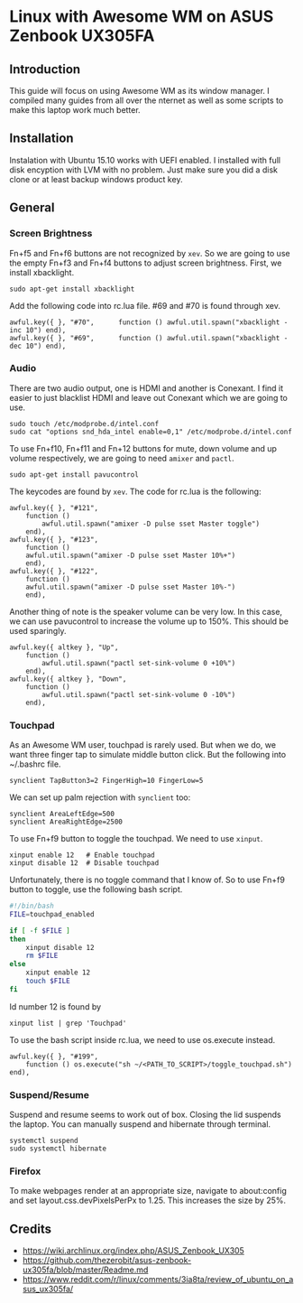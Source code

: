 # Linux with Awesome WM on ASUS Zenbook UX305FA

## Introduction
This guide will focus on using Awesome WM as its window manager. I compiled many
guides from all over the nternet as well as some scripts to make this laptop
work much better.

## Installation
Instalation with Ubuntu 15.10 works with UEFI enabled. I installed with full 
disk encyption with LVM with no problem. Just make sure you did a disk clone or 
at least backup windows product key.

## General

### Screen Brightness

Fn+f5 and Fn+f6 buttons are not recognized by `xev`. So we are going to use the 
empty Fn+f3 and Fn+f4 buttons to adjust screen brightness. First, we install 
xbacklight.

    sudo apt-get install xbacklight

Add the following code into rc.lua file. #69 and #70 is found through xev.

    awful.key({ }, "#70",      function () awful.util.spawn("xbacklight -inc 10") end),
    awful.key({ }, "#69",      function () awful.util.spawn("xbacklight -dec 10") end),

### Audio

There are two audio output, one is HDMI and another is Conexant. I find it 
easier to just blacklist HDMI and leave out Conexant which we are going to use.

    sudo touch /etc/modprobe.d/intel.conf
    sudo cat "options snd_hda_intel enable=0,1" /etc/modprobe.d/intel.conf

To use Fn+f10, Fn+f11 and Fn+12 buttons for mute, down volume and up volume
respectively, we are going to need `amixer` and `pactl`.

    sudo apt-get install pavucontrol
    
The keycodes are found by `xev`. The code for rc.lua is the following:

    awful.key({ }, "#121",
        function ()
            awful.util.spawn("amixer -D pulse sset Master toggle")
        end),
    awful.key({ }, "#123",        
        function ()
	    awful.util.spawn("amixer -D pulse sset Master 10%+")
        end),
    awful.key({ }, "#122",
        function ()
	    awful.util.spawn("amixer -D pulse sset Master 10%-")
        end),

Another thing of note is the speaker volume can be very low. In this case, we
can use pavucontrol to increase the volume up to 150%. This should be used
sparingly.

    awful.key({ altkey }, "Up",
        function ()
            awful.util.spawn("pactl set-sink-volume 0 +10%")
        end),
    awful.key({ altkey }, "Down",
        function ()
            awful.util.spawn("pactl set-sink-volume 0 -10%")
        end),

### Touchpad
As an Awesome WM user, touchpad is rarely used. But when we do, we want three 
finger tap to simulate middle button click. But the following into ~/.bashrc 
file.

    synclient TapButton3=2 FingerHigh=10 FingerLow=5

We can set up palm rejection with `synclient` too:

    synclient AreaLeftEdge=500
    synclient AreaRightEdge=2500

To use Fn+f9 button to toggle the touchpad. We need to use `xinput`. 

    xinput enable 12   # Enable touchpad
    xinput disable 12  # Disable touchpad
    
Unfortunately, there is no toggle command that I know of. So to use Fn+f9 button
to toggle, use the following bash script.

```bash
#!/bin/bash
FILE=touchpad_enabled

if [ -f $FILE ]
then
    xinput disable 12
    rm $FILE
else
    xinput enable 12
    touch $FILE
fi
```

Id number 12 is found by

    xinput list | grep 'Touchpad'
    
To use the bash script inside rc.lua, we need to use os.execute instead.

```
awful.key({ }, "#199",
    function () os.execute("sh ~/<PATH_TO_SCRIPT>/toggle_touchpad.sh")
end),
```


### Suspend/Resume
Suspend and resume seems to work out of box. Closing the lid suspends the 
laptop. You can manually suspend and hibernate through terminal.

    systemctl suspend
    sudo systemctl hibernate

### Firefox

To make webpages render at an appropriate size, navigate to about:config
and set layout.css.devPixelsPerPx to 1.25. This increases the size by 25%.


## Credits

 - https://wiki.archlinux.org/index.php/ASUS_Zenbook_UX305
 - https://github.com/thezerobit/asus-zenbook-ux305fa/blob/master/Readme.md
 - https://www.reddit.com/r/linux/comments/3ia8ta/review_of_ubuntu_on_asus_ux305fa/
